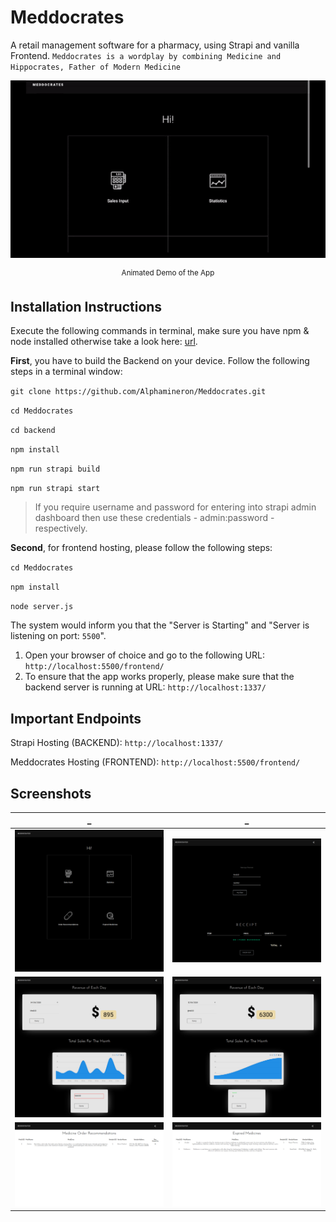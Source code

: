 # Meddocrates
A retail management software for a pharmacy, using Strapi and vanilla Frontend. `Meddocrates is a wordplay by combining Medicine and Hippocrates, Father of Modern Medicine`


<div style="text-align:center">
  <p align="center">
    <img src="screenshots/demo.gif">
    <p align="center"><sup>Animated Demo of the App</sup></p>
  </p>
</div>


## Installation Instructions

Execute the following commands in terminal, make sure you have npm & node installed otherwise take a look here: [url](https://phoenixnap.com/kb/install-node-js-npm-on-windows).

**First**, you have to build the Backend on your device. Follow the following steps in a terminal window:

`git clone https://github.com/Alphamineron/Meddocrates.git`

`cd Meddocrates`

`cd backend`

`npm install`

`npm run strapi build`

`npm run strapi start`

> If you require username and password for entering into strapi admin dashboard then use these credentials - admin:password - respectively.

**Second**, for frontend hosting, please follow the following steps:

`cd Meddocrates`

`npm install`

`node server.js`

The system would inform you that the "Server is Starting" and "Server is listening on port: `5500`".

1. Open your browser of choice and go to the following URL: `http://localhost:5500/frontend/`
2. To ensure that the app works properly, please make sure that the backend server is running at URL: `http://localhost:1337/`


## Important Endpoints
Strapi Hosting (BACKEND): `http://localhost:1337/`

Meddocrates Hosting (FRONTEND): `http://localhost:5500/frontend/`


## Screenshots

_                          |       _
:-------------------------:|:-------------------------:
![](screenshots/TvyIhBI.png)  |  ![](screenshots/JvPsAN9.png)
![](screenshots/A1CtFgV.png)  |  ![](screenshots/0iQ459f.png)
![](screenshots/BiRmt1r.png)  |  ![](screenshots/Mn4IkFM.png)

